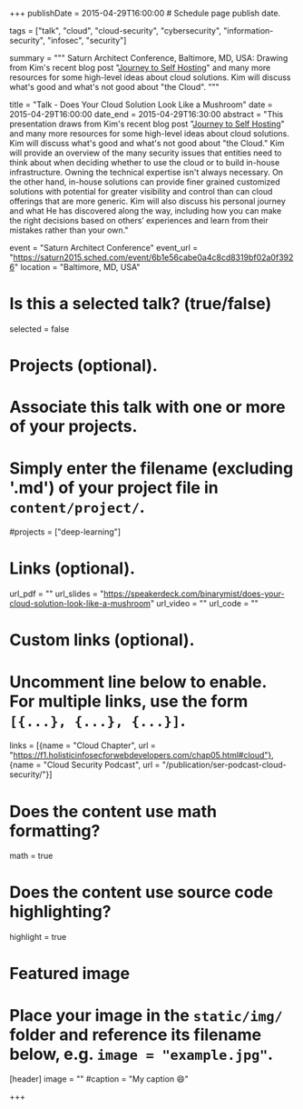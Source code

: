 +++
publishDate = 2015-04-29T16:00:00  # Schedule page publish date.

tags = ["talk", "cloud", "cloud-security", "cybersecurity", "information-security", "infosec", "security"]

summary = """
Saturn Architect Conference, Baltimore, MD, USA: Drawing from Kim's recent blog post \"[Journey to Self Hosting](https://binarymist.wordpress.com/2014/11/29/journey-to-self-hosting/)\" and many more resources for some high-level ideas about cloud solutions. Kim will discuss what's good and what's not good about \"the Cloud\".
"""

title = "Talk - Does Your Cloud Solution Look Like a Mushroom"
date = 2015-04-29T16:00:00
date_end = 2015-04-29T16:30:00
abstract = "This presentation draws from Kim's recent blog post \"[Journey to Self Hosting](https://binarymist.wordpress.com/2014/11/29/journey-to-self-hosting/)\" and many more resources for some high-level ideas about cloud solutions. Kim will discuss what's good and what's not good about \"the Cloud.\" Kim will provide an overview of the many security issues that entities need to think about when deciding whether to use the cloud or to build in-house infrastructure. Owning the technical expertise isn't always necessary. On the other hand, in-house solutions can provide finer grained customized solutions with potential for greater visibility and control than can cloud offerings that are more generic. Kim will also discuss his personal journey and what He has discovered along the way, including how you can make the right decisions based on others’ experiences and learn from their mistakes rather than your own."

event = "Saturn Architect Conference"
event_url = "https://saturn2015.sched.com/event/6b1e56cabe0a4c8cd8319bf02a0f3926"
location = "Baltimore, MD, USA"

# Is this a selected talk? (true/false)
selected = false

# Projects (optional).
#   Associate this talk with one or more of your projects.
#   Simply enter the filename (excluding '.md') of your project file in `content/project/`.
#projects = ["deep-learning"]

# Links (optional).
url_pdf = ""
url_slides = "https://speakerdeck.com/binarymist/does-your-cloud-solution-look-like-a-mushroom"
url_video = ""
url_code = ""

# Custom links (optional).
#   Uncomment line below to enable. For multiple links, use the form `[{...}, {...}, {...}]`.
links = [{name = "Cloud Chapter", url = "https://f1.holisticinfosecforwebdevelopers.com/chap05.html#cloud"}, {name = "Cloud Security Podcast", url = "/publication/ser-podcast-cloud-security/"}]


# Does the content use math formatting?
math = true

# Does the content use source code highlighting?
highlight = true

# Featured image
# Place your image in the `static/img/` folder and reference its filename below, e.g. `image = "example.jpg"`.
[header]
image = ""
#caption = "My caption :smile:"

+++

<br>

<script async class="speakerdeck-embed" data-id="8d91bb8e82c34655a13fd2054535a44a" data-ratio="1.33159947984395" src="//speakerdeck.com/assets/embed.js"></script>
<br>


